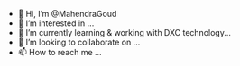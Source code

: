 - 👋 Hi, I’m @MahendraGoud
- 👀 I’m interested in ...
- 🌱 I’m currently learning & working with DXC technology...
- 💞️ I’m looking to collaborate on ...
- 📫 How to reach me ...

<!---
trozanmahendra/trozanmahendra is a ✨ special ✨ repository because its `README.md` (this file) appears on your GitHub profile.
You can click the Preview link to take a look at your changes.
--->
